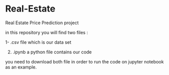 # Real-Estate
Real Estate Price Prediction project

in this repository you will find two files : 

1- .csv file which is our data set 

2. .ipynb  a python file contains our code 

you need to download both file in order to run the code on jupyter notebook as an example.
